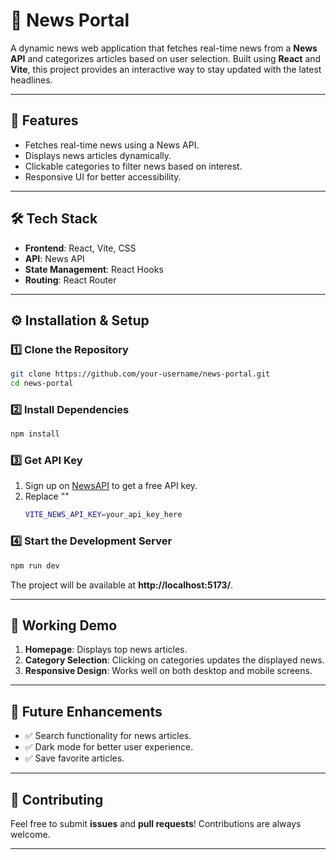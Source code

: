 # 📰 News Portal

A dynamic news web application that fetches real-time news from a **News API** and categorizes articles based on user selection. Built using **React** and **Vite**, this project provides an interactive way to stay updated with the latest headlines.

---

## 🚀 Features
- Fetches real-time news using a News API.
- Displays news articles dynamically.
- Clickable categories to filter news based on interest.
- Responsive UI for better accessibility.

---

## 🛠 Tech Stack
- **Frontend**: React, Vite, CSS
- **API**: News API
- **State Management**: React Hooks
- **Routing**: React Router

---

## ⚙ Installation & Setup

### 1️⃣ Clone the Repository
```bash
git clone https://github.com/your-username/news-portal.git
cd news-portal
```

### 2️⃣ Install Dependencies
```bash
npm install
```

### 3️⃣ Get API Key
1. Sign up on [NewsAPI](https://newsapi.org/) to get a free API key.
2. Replace ""
   ```bash
   VITE_NEWS_API_KEY=your_api_key_here
   ```

### 4️⃣ Start the Development Server
```bash
npm run dev
```
The project will be available at **http://localhost:5173/**.

---

## 📸 Working Demo
1. **Homepage**: Displays top news articles.
2. **Category Selection**: Clicking on categories updates the displayed news.
3. **Responsive Design**: Works well on both desktop and mobile screens.

---

## 📝 Future Enhancements
- ✅ Search functionality for news articles.
- ✅ Dark mode for better user experience.
- ✅ Save favorite articles.

---

## 🤝 Contributing
Feel free to submit **issues** and **pull requests**! Contributions are always welcome.

---

